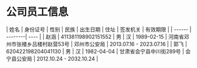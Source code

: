 # 公司员工信息

| 姓名   | 身份证号 | 性别 | 民族  | 出生日期 | 住址 | 签发机关 | 有效期限 |
| ------ | --------| ---- |
| 赵涵  | 411381198902151552 | 男 | 汉 | 1989-02-15 | 河南省邓州市张楼乡吕楼村赵营53号 | 邓州市公安局 | 2013.07.16 - 2023.07.16 |
| 郭飞  | 620422198204041130 | 男 | 汉 | 1982-04-04 | 甘肃省会宁县中川街289号         | 会宁县公安局 | 2012.10.24 - 2032.10.24 | 
